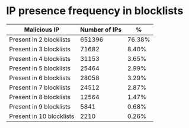 # IP presence frequency in blocklists
| Malicious IP | Number of IPs | % |
|----|----|----|
| Present in 2 blocklists | 651396 | 76.38% |
| Present in 3 blocklists | 71682 | 8.40% |
| Present in 4 blocklists | 31153 | 3.65% |
| Present in 5 blocklists | 25464 | 2.99% |
| Present in 6 blocklists | 28058 | 3.29% |
| Present in 7 blocklists | 24512 | 2.87% |
| Present in 8 blocklists | 12564 | 1.47% |
| Present in 9 blocklists | 5841 | 0.68% |
| Present in 10 blocklists | 2210 | 0.26% |
